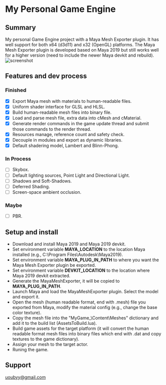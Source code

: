 # My Personal Game Engine

## Summary

My personal Game Engine project with a Maya Mesh Exporter plugin. It has well support for both x64 (d3d11) and x32 (OpenGL) platforms. The Maya Mesh Exporter plugin is developed based on Maya 2019 but still works well for a higher version (need to include the newer Maya devkit and rebuild).
![screenshot](https://imgur.com/a/p2JmO9w)

## Features and dev process

### Finished

- [x] Export Maya mesh with materials to human-readable files.
- [x] Uniform shader interface for GLSL and HLSL.
- [x] Build human-readable mesh files into binary file.
- [x] Load and parse mesh file, extra data into cMesh and cMaterial.
- [x] Generate render commands in the game update thread and submit those commands to the render thread.
- [x] Resources manage, reference count and safety check.
- [x] Decouple in modules and export as dynamic libraries.
- [x] Default shadering model, Lambert and Blinn-Phong.

### In Process

- [ ] Skybox.
- [ ] Default lighting sources, Point Light and Directional Light.
- [ ] Shadows and Soft-Shadows.
- [ ] Deferred Shading.
- [ ] Screen-space ambient occlusion.

### Maybe

- [ ] PBR.

## Setup and install

* Download and install Maya 2019 and Maya 2019 devkit.
* Set environment variable **MAYA_LOCATION** to the location Maya installed (e.g., C:\Program Files\Autodesk\Maya2019).
* Set environment variable **MAYA_PLUG_IN_PATH** to where you want the Maya Mesh Exporter plugin be exported.
* Set environment variable **DEVKIT_LOCATION** to the location where Maya 2019 devkit extracted.
* Generate the MayaMeshExporter, it will be copied to **MAYA_PLUG_IN_PATH**.
* Launch Maya and load the MayaMeshExporter plugin. Select the model and export it.
* Open the mesh (human readable format, end with .mesh) file you exported from Maya, modify the material config (e.g., change the base color texture).
* Copy the mesh file into the "MyGame_\Content\Meshes" dictionary and add it to the build list (AssetsToBuild.lua).
* Build game assets for the target platform (it will convert the human readable format mesh files into binary files which end with .dat and copy textures to the game dictionary).
* Assign your mesh to the target actor.
* Runing the game.


## Support
uoubyy@gmail.com
